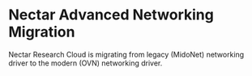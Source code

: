 # Nectar Advanced Networking Migration

Nectar Research Cloud is migrating from legacy (MidoNet) networking driver to
the modern (OVN) networking driver.
